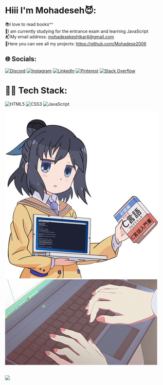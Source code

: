 
# Hiii I'm Mohadeseh😈:
📚I love to read books^^<br>🌱I am currently studying for the entrance exam and learning JavaScript<br>📬My email address: mohadesekeshtkar4@gmail.com<br>🌚Here you can see all my projects: https://github.com/Mohadese2006<br>

## 🌐 Socials:
[![Discord](https://img.shields.io/badge/Discord-%237289DA.svg?logo=discord&logoColor=white)](https://discord.gg/<@1070171214036877324>) [![Instagram](https://img.shields.io/badge/Instagram-%23E4405F.svg?logo=Instagram&logoColor=white)](https://instagram.com/@stackbit.ir) [![LinkedIn](https://img.shields.io/badge/LinkedIn-%230077B5.svg?logo=linkedin&logoColor=white)](https://linkedin.com/in/www.linkedin.com/in/mohadesekeshtkar2006) [![Pinterest](https://img.shields.io/badge/Pinterest-%23E60023.svg?logo=Pinterest&logoColor=white)](https://pinterest.com/@mohadesekeshtkar4) [![Stack Overflow](https://img.shields.io/badge/-Stackoverflow-FE7A16?logo=stack-overflow&logoColor=white)](https://stackoverflow.com/users/https://stackoverflow.com/users/22197809/mohadese-keshtkar)


# 👩‍💻 Tech Stack:
![HTML5](https://img.shields.io/badge/html5-%23E34F26.svg?style=for-the-badge&logo=html5&logoColor=white) ![CSS3](https://img.shields.io/badge/css3-%231572B6.svg?style=for-the-badge&logo=css3&logoColor=white) ![JavaScript](https://img.shields.io/badge/javascript-%23323330.svg?style=for-the-badge&logo=javascript&logoColor=%23F7DF1E)


<img src="img/f74e0bd73320281938ec3ea61738c376.jpg">
<img align="center" src="img/d85d4581632bcf7f14a4bab4914f5d1e.gif">



[![](https://visitcount.itsvg.in/api?id=Mohadese-Keshtkar&icon=5&color=11)](https://visitcount.itsvg.in)
---
<!-- Proudly created with GPRM ( https://gprm.itsvg.in ) -->
